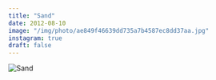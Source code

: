 ```yaml
---
title: "Sand"
date: 2012-08-10
image: "/img/photo/ae849f46639dd735a7b4587ec8dd37aa.jpg"
instagram: true
draft: false
---
```


![Sand](/img/photo/ae849f46639dd735a7b4587ec8dd37aa.jpg)
